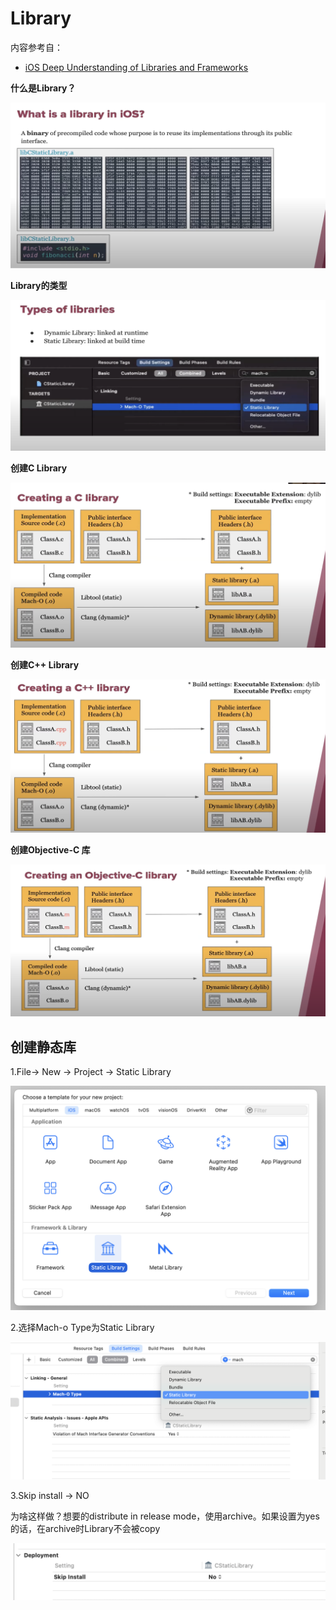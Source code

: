 # Library

内容参考自：

+ [iOS Deep Understanding of Libraries and Frameworks](https://www.youtube.com/watch?v=lGG0UPdvc54&t=695s)

**什么是Library？**

![035](./images/035.png)



**Library的类型**

![036](./images/036.png)





**创建C Library**

![037](./images/037.png)



**创建C++ Library**

![038](./images/038.png)



**创建Objective-C 库**

![039](./images/039.png)



## 创建静态库

1.File-> New -> Project -> Static Library

![040](./images/040.png)





2.选择Mach-o Type为Static Library

![041](./images/041.png)



3.Skip install -> NO

为啥这样做？想要的distribute in release mode，使用archive。如果设置为yes的话，在archive时Library不会被copy

![042](./images/042.png)



















